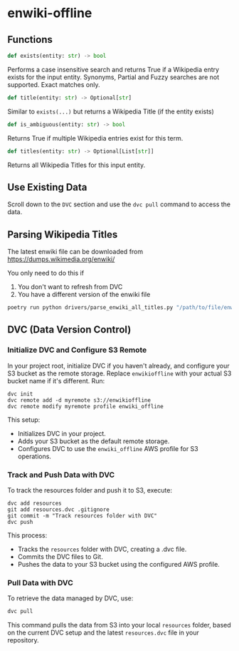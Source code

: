 # enwiki-offline

## Functions
```python
def exists(entity: str) -> bool
```
Performs a case insensitive search and returns True if a Wikipedia entry exists for the input entity.  Synonyms, Partial and Fuzzy searches are not supported.  Exact matches only.

```python
def title(entity: str) -> Optional[str]
```
Similar to `exists(...)` but returns a Wikipedia Title (if the entity exists)

```python
def is_ambiguous(entity: str) -> bool
```
Returns True if multiple Wikipedia entries exist for this term.

```python
def titles(entity: str) -> Optional[List[str]]
```
Returns all Wikipedia Titles for this input entity.

## Use Existing Data
Scroll down to the `DVC` section and use the `dvc pull` command to access the data.

## Parsing Wikipedia Titles
The latest enwiki file can be downloaded from https://dumps.wikimedia.org/enwiki/

You only need to do this if
1. You don't want to refresh from DVC
2. You have a different version of the enwiki file
```sh
poetry run python drivers/parse_enwiki_all_titles.py "/path/to/file/enwiki-20240301-all-titles"
```

## DVC (Data Version Control)

### Initialize DVC and Configure S3 Remote
In your project root, initialize DVC if you haven't already, and configure your S3 bucket as the remote storage. Replace `enwikioffline` with your actual S3 bucket name if it's different. Run:

```shell
dvc init
dvc remote add -d myremote s3://enwikioffline
dvc remote modify myremote profile enwiki_offline
```

This setup:
- Initializes DVC in your project.
- Adds your S3 bucket as the default remote storage.
- Configures DVC to use the `enwiki_offline` AWS profile for S3 operations.

### Track and Push Data with DVC
To track the resources folder and push it to S3, execute:
```shell
dvc add resources
git add resources.dvc .gitignore
git commit -m "Track resources folder with DVC"
dvc push
```

This process:
- Tracks the `resources` folder with DVC, creating a .dvc file.
- Commits the DVC files to Git.
- Pushes the data to your S3 bucket using the configured AWS profile.

### Pull Data with DVC
To retrieve the data managed by DVC, use:
```sh
dvc pull
```
This command pulls the data from S3 into your local `resources` folder, based on the current DVC setup and the latest `resources.dvc` file in your repository.
